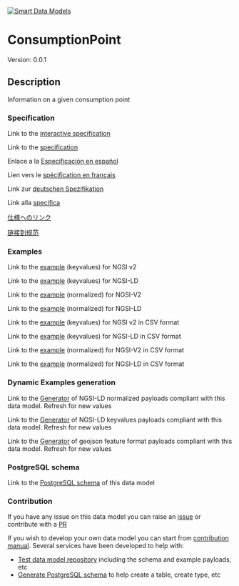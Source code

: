 [![Smart Data Models](https://smartdatamodels.org/wp-content/uploads/2022/01/SmartDataModels_logo.png "Logo")](https://smartdatamodels.org)
# ConsumptionPoint
Version: 0.0.1

## Description 

Information on a given consumption point
### Specification

Link to the [interactive specification](https://swagger.lab.fiware.org/?url=https://smart-data-models.github.io/dataModel.Consumption/ConsumptionPoint/swagger.yaml)

Link to the [specification](https://github.com/smart-data-models/dataModel.Consumption/blob/master/ConsumptionPoint/doc/spec.md)

Enlace a la [Especificación en español](https://github.com/smart-data-models/dataModel.Consumption/blob/master/ConsumptionPoint/doc/spec_ES.md)

Lien vers le [spécification en français](https://github.com/smart-data-models/dataModel.Consumption/blob/master/ConsumptionPoint/doc/spec_FR.md)

Link zur [deutschen Spezifikation](https://github.com/smart-data-models/dataModel.Consumption/blob/master/ConsumptionPoint/doc/spec_DE.md)

Link alla [specifica](https://github.com/smart-data-models/dataModel.Consumption/blob/master/ConsumptionPoint/doc/spec_IT.md)

[仕様へのリンク](https://github.com/smart-data-models/dataModel.Consumption/blob/master/ConsumptionPoint/doc/spec_JA.md)

[链接到规范](https://github.com/smart-data-models/dataModel.Consumption/blob/master/ConsumptionPoint/doc/spec_ZH.md)
### Examples

Link to the [example](https://smart-data-models.github.io/dataModel.Consumption/ConsumptionPoint/examples/example.json) (keyvalues) for NGSI v2

Link to the [example](https://smart-data-models.github.io/dataModel.Consumption/ConsumptionPoint/examples/example.jsonld) (keyvalues) for NGSI-LD

Link to the [example](https://smart-data-models.github.io/dataModel.Consumption/ConsumptionPoint/examples/example-normalized.json) (normalized) for NGSI-V2

Link to the [example](https://smart-data-models.github.io/dataModel.Consumption/ConsumptionPoint/examples/example-normalized.jsonld) (normalized) for NGSI-LD

Link to the [example](https://smart-data-models.github.io/dataModel.Consumption/ConsumptionPoint/examples/example.json.csv) (keyvalues) for NGSI v2 in CSV format

Link to the [example](https://smart-data-models.github.io/dataModel.Consumption/ConsumptionPoint/examples/example.jsonld.csv) (keyvalues) for NGSI-LD in CSV format

Link to the [example](https://smart-data-models.github.io/dataModel.Consumption/ConsumptionPoint/examples/example-normalized.json.csv) (normalized) for NGSI-V2 in CSV format

Link to the [example](https://smart-data-models.github.io/dataModel.Consumption/ConsumptionPoint/examples/example-normalized.jsonld.csv) (normalized) for NGSI-LD in CSV format
### Dynamic Examples generation

Link to the [Generator](https://smartdatamodels.org/extra/ngsi-ld_generator.php?schemaUrl=https://raw.githubusercontent.com/smart-data-models/dataModel.Consumption/master/ConsumptionPoint/schema.json&email=info@smartdatamodels.org) of NGSI-LD normalized payloads compliant with this data model. Refresh for new values

Link to the [Generator](https://smartdatamodels.org/extra/ngsi-ld_generator_keyvalues.php?schemaUrl=https://raw.githubusercontent.com/smart-data-models/dataModel.Consumption/master/ConsumptionPoint/schema.json&email=info@smartdatamodels.org) of NGSI-LD keyvalues payloads compliant with this data model. Refresh for new values

Link to the [Generator](https://smartdatamodels.org/extra/geojson_features_generator.php?schemaUrl=https://raw.githubusercontent.com/smart-data-models/dataModel.Consumption/master/ConsumptionPoint/schema.json&email=info@smartdatamodels.org) of geojson feature format payloads compliant with this data model. Refresh for new values
### PostgreSQL schema

Link to the [PostgreSQL schema](https://smart-data-models.github.io/dataModel.Consumption/ConsumptionPoint/schema.sql) of this data model
### Contribution

 If you have any issue on this data model you can raise an [issue](https://github.com/smart-data-models/dataModel.Consumption/issues)  or contribute with a [PR](https://github.com/smart-data-models/dataModel.Consumption/pulls)

 If you wish to develop your own data model you can start from [contribution manual](https://bit.ly/contribution_manual). Several services have been developed to help with: 
 - [Test data model repository](https://smartdatamodels.org/index.php/data-models-contribution-api/) including the schema and example payloads, etc
 - [Generate PostgreSQL schema](https://smartdatamodels.org/index.php/sql-service/) to help create a table, create type, etc